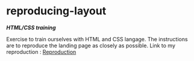 # reproducing-layout

***HTML/CSS training***

Exercise to train ourselves with HTML and CSS langage. The instructions are to reproduce the landing page as closely as possible.
Link to my reproduction : [Reproduction](https://jptsr.github.io/reproducing-layout/)
